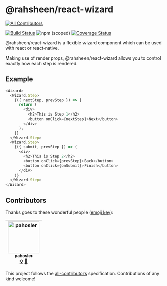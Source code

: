 # @rahsheen/react-wizard
[![All Contributors](https://img.shields.io/badge/all_contributors-1-orange.svg?style=flat-square)](#contributors)

[![Build Status](https://travis-ci.org/rahsheen/react-wizard.svg?branch=master)](https://travis-ci.org/rahsheen/react-wizard)
![npm (scoped)](https://img.shields.io/npm/v/@rahsheen/react-wizard.svg)
[![Coverage Status](https://coveralls.io/repos/github/rahsheen/react-wizard/badge.svg?branch=master)](https://coveralls.io/github/rahsheen/react-wizard?branch=master)


@rahsheen/react-wizard is a flexible wizard component which can be used with react or react-native.

Making use of render props, @rahsheen/react-wizard allows you to control exactly how each step is rendered.

## Example

```javascript
<Wizard>
  <Wizard.Step>
    {({ nextStep, prevStep }) => {
      return (
        <div>
          <h2>This is Step 1</h2>
          <button onClick={nextStep}>Next</button>
        </div>
      );
    }}
  </Wizard.Step>
  <Wizard.Step>
    {({ submit, prevStep }) => (
      <div>
        <h2>This is Step 2</h2>
        <button onClick={prevStep}>Back</button>
        <button onClick={onSubmit}>Finish</button>
      </div>
    )}
  </Wizard.Step>
</Wizard>
```


## Contributors

Thanks goes to these wonderful people ([emoji key](https://github.com/all-contributors/all-contributors#emoji-key)):

<!-- ALL-CONTRIBUTORS-LIST:START - Do not remove or modify this section -->
<!-- prettier-ignore -->
| [<img src="https://avatars1.githubusercontent.com/u/11909710?v=4" width="100px;" alt="pahosler"/><br /><sub><b>pahosler</b></sub>](https://github.com/pahosler)<br />[💡](#example-pahosler "Examples") [🤔](#ideas-pahosler "Ideas, Planning, & Feedback") |
| :---: |
<!-- ALL-CONTRIBUTORS-LIST:END -->

This project follows the [all-contributors](https://github.com/all-contributors/all-contributors) specification. Contributions of any kind welcome!